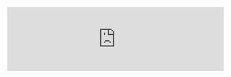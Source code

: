 <iframe style="border: 0px" width="100%" height="150px" src="https://stats.galaxyproject.eu/d-solo/000000034/jobs-dashboard?orgId=1&refresh=1m&panelId=1"></iframe>
